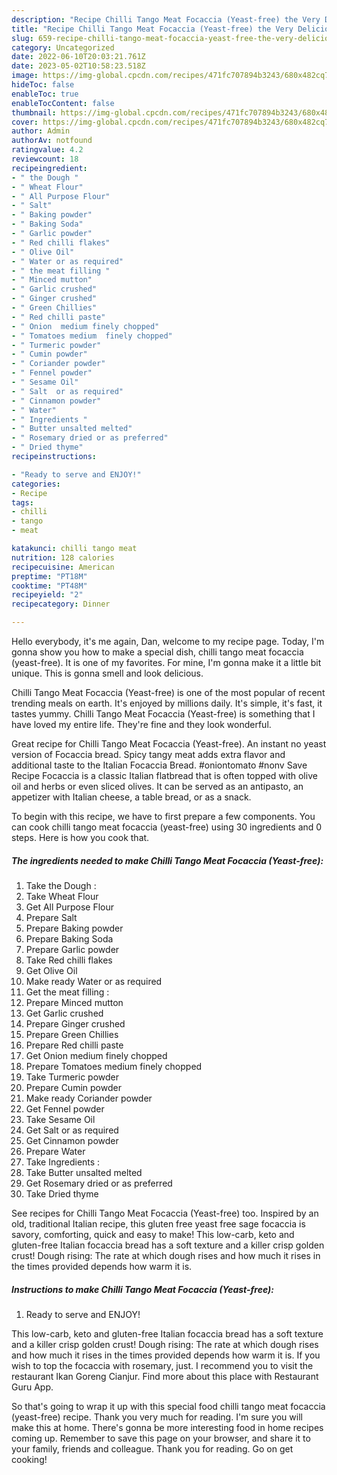 ```yaml
---
description: "Recipe Chilli Tango Meat Focaccia (Yeast-free) the Very Delicious"
title: "Recipe Chilli Tango Meat Focaccia (Yeast-free) the Very Delicious"
slug: 659-recipe-chilli-tango-meat-focaccia-yeast-free-the-very-delicious
category: Uncategorized
date: 2022-06-10T20:03:21.761Z
date: 2023-05-02T10:58:23.518Z
image: https://img-global.cpcdn.com/recipes/471fc707894b3243/680x482cq70/chilli-tango-meat-focaccia-yeast-free-recipe-main-photo.jpg
hideToc: false
enableToc: true
enableTocContent: false
thumbnail: https://img-global.cpcdn.com/recipes/471fc707894b3243/680x482cq70/chilli-tango-meat-focaccia-yeast-free-recipe-main-photo.jpg
cover: https://img-global.cpcdn.com/recipes/471fc707894b3243/680x482cq70/chilli-tango-meat-focaccia-yeast-free-recipe-main-photo.jpg
author: Admin
authorAv: notfound
ratingvalue: 4.2
reviewcount: 18
recipeingredient:
- " the Dough "
- " Wheat Flour"
- " All Purpose Flour"
- " Salt"
- " Baking powder"
- " Baking Soda"
- " Garlic powder"
- " Red chilli flakes"
- " Olive Oil"
- " Water or as required"
- " the meat filling "
- " Minced mutton"
- " Garlic crushed"
- " Ginger crushed"
- " Green Chillies"
- " Red chilli paste"
- " Onion  medium finely chopped"
- " Tomatoes medium  finely chopped"
- " Turmeric powder"
- " Cumin powder"
- " Coriander powder"
- " Fennel powder"
- " Sesame Oil"
- " Salt  or as required"
- " Cinnamon powder"
- " Water"
- " Ingredients "
- " Butter unsalted melted"
- " Rosemary dried or as preferred"
- " Dried thyme"
recipeinstructions:

- "Ready to serve and ENJOY!"
categories:
- Recipe
tags:
- chilli
- tango
- meat

katakunci: chilli tango meat 
nutrition: 128 calories
recipecuisine: American
preptime: "PT18M"
cooktime: "PT48M"
recipeyield: "2"
recipecategory: Dinner

---
```



Hello everybody, it's me again, Dan, welcome to my recipe page. Today, I'm gonna show you how to make a special dish, chilli tango meat focaccia (yeast-free). It is one of my favorites. For mine, I'm gonna make it a little bit unique. This is gonna smell and look delicious.

Chilli Tango Meat Focaccia (Yeast-free) is one of the most popular of recent trending meals on earth. It's enjoyed by millions daily. It's simple, it's fast, it tastes yummy. Chilli Tango Meat Focaccia (Yeast-free) is something that I have loved my entire life. They're fine and they look wonderful.

Great recipe for Chilli Tango Meat Focaccia (Yeast-free). An instant no yeast version of Focaccia bread. Spicy tangy meat adds extra flavor and additional taste to the Italian Focaccia Bread. #oniontomato #nonv Save Recipe Focaccia is a classic Italian flatbread that is often topped with olive oil and herbs or even sliced olives. It can be served as an antipasto, an appetizer with Italian cheese, a table bread, or as a snack.


To begin with this recipe, we have to first prepare a few components. You can cook chilli tango meat focaccia (yeast-free) using 30 ingredients and 0 steps. Here is how you cook that.

<!--inarticleads1-->

##### The ingredients needed to make Chilli Tango Meat Focaccia (Yeast-free):

1. Take  the Dough :
1. Take  Wheat Flour
1. Get  All Purpose Flour
1. Prepare  Salt
1. Prepare  Baking powder
1. Prepare  Baking Soda
1. Prepare  Garlic powder
1. Take  Red chilli flakes
1. Get  Olive Oil
1. Make ready  Water or as required
1. Get  the meat filling :
1. Prepare  Minced mutton
1. Get  Garlic crushed
1. Prepare  Ginger crushed
1. Prepare  Green Chillies
1. Prepare  Red chilli paste
1. Get  Onion  medium finely chopped
1. Prepare  Tomatoes medium  finely chopped
1. Take  Turmeric powder
1. Prepare  Cumin powder
1. Make ready  Coriander powder
1. Get  Fennel powder
1. Take  Sesame Oil
1. Get  Salt  or as required
1. Get  Cinnamon powder
1. Prepare  Water
1. Take  Ingredients :
1. Take  Butter unsalted melted
1. Get  Rosemary dried or as preferred
1. Take  Dried thyme


See recipes for Chilli Tango Meat Focaccia (Yeast-free) too. Inspired by an old, traditional Italian recipe, this gluten free yeast free sage focaccia is savory, comforting, quick and easy to make! This low-carb, keto and gluten-free Italian focaccia bread has a soft texture and a killer crisp golden crust! Dough rising: The rate at which dough rises and how much it rises in the times provided depends how warm it is. 

<!--inarticleads2-->

##### Instructions to make Chilli Tango Meat Focaccia (Yeast-free):


1. Ready to serve and ENJOY!

This low-carb, keto and gluten-free Italian focaccia bread has a soft texture and a killer crisp golden crust! Dough rising: The rate at which dough rises and how much it rises in the times provided depends how warm it is. If you wish to top the focaccia with rosemary, just. I recommend you to visit the restaurant Ikan Goreng Cianjur. Find more about this place with Restaurant Guru App. 

So that's going to wrap it up with this special food chilli tango meat focaccia (yeast-free) recipe. Thank you very much for reading. I'm sure you will make this at home. There's gonna be more interesting food in home recipes coming up. Remember to save this page on your browser, and share it to your family, friends and colleague. Thank you for reading. Go on get cooking!
